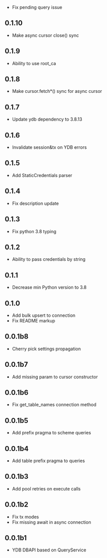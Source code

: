 * Fix pending query issue

## 0.1.10 ##
* Make async cursor close() sync

## 0.1.9 ##
* Ability to use root_ca

## 0.1.8 ##
* Make cursor.fetch*() sync for async cursor

## 0.1.7 ##
* Update ydb dependency to 3.8.13

## 0.1.6 ##
* Invalidate session&tx on YDB errors

## 0.1.5 ##
* Add StaticCredentials parser

## 0.1.4 ##
* Fix description update

## 0.1.3 ##
* Fix python 3.8 typing

## 0.1.2 ##
* Ability to pass credentials by string

## 0.1.1 ##
* Decrease min Python version to 3.8

## 0.1.0 ##
* Add bulk upsert to connection
* Fix README markup

## 0.0.1b8 ##
* Cherry pick settings propagation

## 0.0.1b7 ##
* Add missing param to cursor constructor

## 0.0.1b6 ##
* Fix get_table_names connection method

## 0.0.1b5 ##
* Add prefix pragma to scheme queries

## 0.0.1b4 ##
* Add table prefix pragma to queries

## 0.0.1b3 ##
* Add pool retries on execute calls

## 0.0.1b2 ##
* Fix tx modes
* Fix missing await in async connection

## 0.0.1b1 ##
* YDB DBAPI based on QueryService
